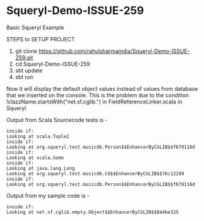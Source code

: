 # Squeryl-Demo-ISSUE-259
Basic Squeryl Example

STEPS to SETUP PROJECT

1. git clone https://github.com/rahulsharmaindia/Squeryl-Demo-ISSUE-259.git
2. cd Squeryl-Demo-ISSUE-259
3. sbt update
4. sbt run

Now it will display the default object values instead of values from database that we inserted on the console.
This is the problem due to the condition !clazzName.startsWith("net.sf.cglib.") in FieldReferenceLinker.scala in Squeryl.

Output from Scala Sourcecode tests is -

```
inside if: 
Looking at scala.Tuple2
inside if: 
Looking at org.squeryl.test.musicdb.Person$$EnhancerByCGLIB$$f679116d
inside if: 
Looking at scala.Some
inside if: 
Looking at java.lang.Long
Looking at org.squeryl.test.musicdb.Cd$$EnhancerByCGLIB$$76c122d9
inside if: 
Looking at org.squeryl.test.musicdb.Person$$EnhancerByCGLIB$$f679116d
```


Output from my sample code is -

```
inside if: 
Looking at net.sf.cglib.empty.Object$$EnhancerByCGLIB$$844be325
```
